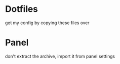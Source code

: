 # Dotfiles
get my config by copying these files over

# Panel
don't extract the archive, import it from panel settings

